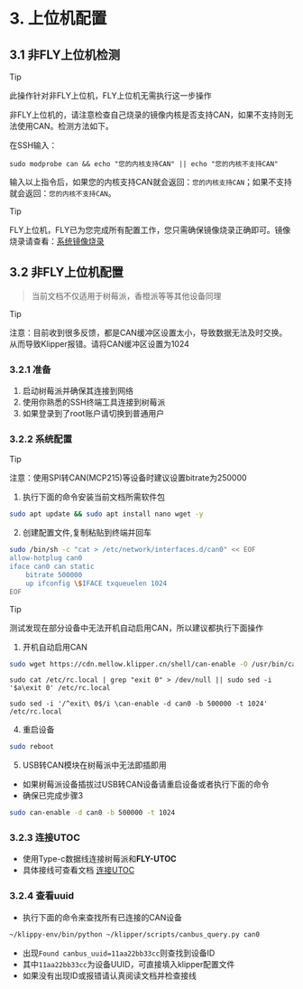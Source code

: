 # 3. 上位机配置

## 3.1 非FLY上位机检测

> [!TIP]
> 此操作针对非FLY上位机，FLY上位机无需执行这一步操作

非FLY上位机的，请注意检查自己烧录的镜像内核是否支持CAN，如果不支持则无法使用CAN。检测方法如下。

在SSH输入：

```
sudo modprobe can && echo "您的内核支持CAN" || echo "您的内核不支持CAN"
```

输入以上指令后，如果您的内核支持CAN就会返回：``您的内核支持CAN``；如果不支持就会返回：``您的内核不支持CAN``。

> [!TIP]
> FLY上位机，FLY已为您完成所有配置工作，您只需确保镜像烧录正确即可。镜像烧录请查看：[系统镜像烧录](/board/fly_pi/mirror/FLY_π_mirror "点击即可跳转")

## 3.2 非FLY上位机配置

> 当前文档不仅适用于树莓派，香橙派等等其他设备同理

> [!TIP]
> 注意：目前收到很多反馈，都是CAN缓冲区设置太小，导致数据无法及时交换。从而导致Klipper报错。请将CAN缓冲区设置为1024

### 3.2.1 准备

1. 启动树莓派并确保其连接到网络
2. 使用你熟悉的SSH终端工具连接到树莓派
3. 如果登录到了root账户请切换到普通用户

### 3.2.2 系统配置

> [!TIP]
> 注意：使用SPI转CAN(MCP215)等设备时建议设置bitrate为250000

1. 执行下面的命令安装当前文档所需软件包

```bash
sudo apt update && sudo apt install nano wget -y
```

2. 创建配置文件,复制粘贴到终端并回车

```bash
sudo /bin/sh -c "cat > /etc/network/interfaces.d/can0" << EOF
allow-hotplug can0
iface can0 can static
    bitrate 500000
    up ifconfig \$IFACE txqueuelen 1024
EOF
```

> [!TIP]
> 测试发现在部分设备中无法开机自动启用CAN，所以建议都执行下面操作

1. 开机自动启用CAN

```bash
sudo wget https://cdn.mellow.klipper.cn/shell/can-enable -O /usr/bin/can-enable > /dev/null 2>&1 && sudo chmod +x /usr/bin/can-enable || echo "The operation failed"
```

```
sudo cat /etc/rc.local | grep "exit 0" > /dev/null || sudo sed -i '$a\exit 0' /etc/rc.local
```

```
sudo sed -i '/^exit\ 0$/i \can-enable -d can0 -b 500000 -t 1024' /etc/rc.local
```

4. 重启设备

```bash
sudo reboot
```

5. USB转CAN模块在树莓派中无法即插即用

* 如果树莓派设备插拔过USB转CAN设备请重启设备或者执行下面的命令
* 确保已完成步骤3

```bash
sudo can-enable -d can0 -b 500000 -t 1024
```

### 3.2.3 连接UTOC

* 使用Type-c数据线连接树莓派和**FLY-UTOC**
* 具体接线可查看文档 [连接UTOC](/board/fly_sb2040/sb2040line?id=_110-sb2040连接utoc "点击即可跳转")

### 3.2.4 查看uuid

* 执行下面的命令来查找所有已连接的CAN设备

```bash
~/klippy-env/bin/python ~/klipper/scripts/canbus_query.py can0
```

* 出现``Found canbus_uuid=11aa22bb33cc``则查找到设备ID
* 其中``11aa22bb33cc``为设备UUID，可直接填入klipper配置文件
* 如果没有出现ID或报错请认真阅读文档并检查接线
